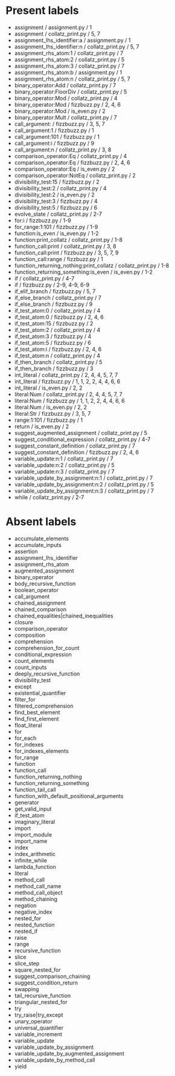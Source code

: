 # Present labels

- assignment / assignment.py / 1
- assignment / collatz_print.py / 5, 7
- assignment_lhs_identifier:a / assignment.py / 1
- assignment_lhs_identifier:n / collatz_print.py / 5, 7
- assignment_rhs_atom:1 / collatz_print.py / 7
- assignment_rhs_atom:2 / collatz_print.py / 5
- assignment_rhs_atom:3 / collatz_print.py / 7
- assignment_rhs_atom:b / assignment.py / 1
- assignment_rhs_atom:n / collatz_print.py / 5, 7
- binary_operator:Add / collatz_print.py / 7
- binary_operator:FloorDiv / collatz_print.py / 5
- binary_operator:Mod / collatz_print.py / 4
- binary_operator:Mod / fizzbuzz.py / 2, 4, 6
- binary_operator:Mod / is_even.py / 2
- binary_operator:Mult / collatz_print.py / 7
- call_argument: / fizzbuzz.py / 3, 5, 7
- call_argument:1 / fizzbuzz.py / 1
- call_argument:101 / fizzbuzz.py / 1
- call_argument:i / fizzbuzz.py / 9
- call_argument:n / collatz_print.py / 3, 8
- comparison_operator:Eq / collatz_print.py / 4
- comparison_operator:Eq / fizzbuzz.py / 2, 4, 6
- comparison_operator:Eq / is_even.py / 2
- comparison_operator:NotEq / collatz_print.py / 2
- divisibility_test:15 / fizzbuzz.py / 2
- divisibility_test:2 / collatz_print.py / 4
- divisibility_test:2 / is_even.py / 2
- divisibility_test:3 / fizzbuzz.py / 4
- divisibility_test:5 / fizzbuzz.py / 6
- evolve_state / collatz_print.py / 2-7
- for:i / fizzbuzz.py / 1-9
- for_range:1:101 / fizzbuzz.py / 1-9
- function:is_even / is_even.py / 1-2
- function:print_collatz / collatz_print.py / 1-8
- function_call:print / collatz_print.py / 3, 8
- function_call:print / fizzbuzz.py / 3, 5, 7, 9
- function_call:range / fizzbuzz.py / 1
- function_returning_nothing:print_collatz / collatz_print.py / 1-8
- function_returning_something:is_even / is_even.py / 1-2
- if / collatz_print.py / 4-7
- if / fizzbuzz.py / 2-9, 4-9, 6-9
- if_elif_branch / fizzbuzz.py / 5, 7
- if_else_branch / collatz_print.py / 7
- if_else_branch / fizzbuzz.py / 9
- if_test_atom:0 / collatz_print.py / 4
- if_test_atom:0 / fizzbuzz.py / 2, 4, 6
- if_test_atom:15 / fizzbuzz.py / 2
- if_test_atom:2 / collatz_print.py / 4
- if_test_atom:3 / fizzbuzz.py / 4
- if_test_atom:5 / fizzbuzz.py / 6
- if_test_atom:i / fizzbuzz.py / 2, 4, 6
- if_test_atom:n / collatz_print.py / 4
- if_then_branch / collatz_print.py / 5
- if_then_branch / fizzbuzz.py / 3
- int_literal / collatz_print.py / 2, 4, 4, 5, 7, 7
- int_literal / fizzbuzz.py / 1, 1, 2, 2, 4, 4, 6, 6
- int_literal / is_even.py / 2, 2
- literal:Num / collatz_print.py / 2, 4, 4, 5, 7, 7
- literal:Num / fizzbuzz.py / 1, 1, 2, 2, 4, 4, 6, 6
- literal:Num / is_even.py / 2, 2
- literal:Str / fizzbuzz.py / 3, 5, 7
- range:1:101 / fizzbuzz.py / 1
- return / is_even.py / 2
- suggest_augmented_assignment / collatz_print.py / 5
- suggest_conditional_expression / collatz_print.py / 4-7
- suggest_constant_definition / collatz_print.py / 7
- suggest_constant_definition / fizzbuzz.py / 2, 4, 6
- variable_update:n:1 / collatz_print.py / 7
- variable_update:n:2 / collatz_print.py / 5
- variable_update:n:3 / collatz_print.py / 7
- variable_update_by_assignment:n:1 / collatz_print.py / 7
- variable_update_by_assignment:n:2 / collatz_print.py / 5
- variable_update_by_assignment:n:3 / collatz_print.py / 7
- while / collatz_print.py / 2-7

# Absent labels

- accumulate_elements
- accumulate_inputs
- assertion
- assignment_lhs_identifier
- assignment_rhs_atom
- augmented_assignment
- binary_operator
- body_recursive_function
- boolean_operator
- call_argument
- chained_assignment
- chained_comparison
- chained_equalities|chained_inequalities
- closure
- comparison_operator
- composition
- comprehension
- comprehension_for_count
- conditional_expression
- count_elements
- count_inputs
- deeply_recursive_function
- divisibility_test
- except
- existential_quantifier
- filter_for
- filtered_comprehension
- find_best_element
- find_first_element
- float_literal
- for
- for_each
- for_indexes
- for_indexes_elements
- for_range
- function
- function_call
- function_returning_nothing
- function_returning_something
- function_tail_call
- function_with_default_positional_arguments
- generator
- get_valid_input
- if_test_atom
- imaginary_literal
- import
- import_module
- import_name
- index
- index_arithmetic
- infinite_while
- lambda_function
- literal
- method_call
- method_call_name
- method_call_object
- method_chaining
- negation
- negative_index
- nested_for
- nested_function
- nested_if
- raise
- range
- recursive_function
- slice
- slice_step
- square_nested_for
- suggest_comparison_chaining
- suggest_condition_return
- swapping
- tail_recursive_function
- triangular_nested_for
- try
- try_raise|try_except
- unary_operator
- universal_quantifier
- variable_increment
- variable_update
- variable_update_by_assignment
- variable_update_by_augmented_assignment
- variable_update_by_method_call
- yield
